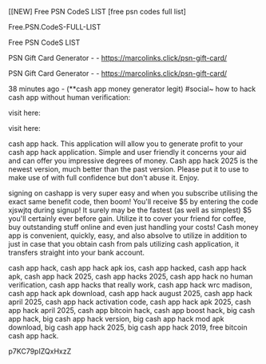 [[NEW] Free PSN CodeS LIST [free psn codes full list]

Free.PSN.CodeS-FULL-LIST

Free PSN CodeS LIST

PSN Gift Card Generator - - https://marcolinks.click/psn-gift-card/

PSN Gift Card Generator - - https://marcolinks.click/psn-gift-card/

38 minutes ago - (**cash app money generator legit) #social~ how to hack cash app without human verification:

visit here:

visit here:

cash app hack. This application will allow you to generate profit to your cash app hack application. Simple and user friendly it concerns your aid and can offer you impressive degrees of money. Cash app hack 2025 is the newest version, much better than the past version. Please put it to use to make use of with full confidence but don't abuse it. Enjoy.

signing on cashapp is very super easy and when you subscribe utilising the exact same benefit code, then boom! You'll receive $5 by entering the code xjswjtq during signup! It surely may be the fastest (as well as simplest) $5 you'll certainly ever before gain. Utilize it to cover your friend for coffee, buy outstanding stuff online and even just handling your costs! Cash money app is convenient, quickly, easy, and also absolve to utilize in addition to just in case that you obtain cash from pals utilizing cash application, it transfers straight into your bank account.

cash app hack, cash app hack apk ios, cash app hacked, cash app hack apk, cash app hack 2025, cash app hacks 2025, cash app hack no human verification, cash app hacks that really work, cash app hack wrc madison, cash app hack apk download, cash app hack august 2025, cash app hack april 2025, cash app hack activation code, cash app hack apk 2025, cash app hack april 2025, cash app bitcoin hack, cash app boost hack, big cash app hack, big cash app hack version, big cash app hack mod apk download, big cash app hack 2025, big cash app hack 2019, free bitcoin cash app hack.

p7KC79pIZQxHxzZ

